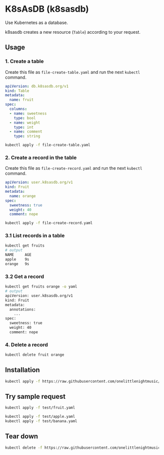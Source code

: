 # K8sAsDB (k8sasdb)

Use Kubernetes as a database.

k8sasdb creates a new resource (`Table`) according to your request.

## Usage

### 1. Create a table

Create this file as `file-create-table.yaml` and run the next `kubectl` command.
```yaml
apiVersion: db.k8sasdb.org/v1
kind: Table
metadata:
  name: fruit
spec:
  columns:
  - name: sweetness
    type: bool
  - name: weight
    type: int
  - name: comment
    type: string
```

```sh
kubectl apply -f file-create-table.yaml
```

### 2. Create a record in the table

Create this file as `file-create-record.yaml` and run the next `kubectl` command.
```yaml
apiVersion: user.k8sasdb.org/v1
kind: Fruit
metadata:
  name: orange
spec:
  sweetness: true
  weight: 40
  comment: nope
```

```sh
kubectl apply -f file-create-record.yaml
```

### 3.1 List records in a table

```sh
kubectl get fruits
# output
NAME     AGE
apple    9s
orange   9s
```

### 3.2 Get a record

```sh
kubectl get fruits orange -o yaml
# output
apiVersion: user.k8sasdb.org/v1
kind: Fruit
metadata:
  annotations:
    ...
spec:
  sweetness: true
  weight: 40
  comment: nope
```

### 4. Delete a record

```sh
kubectl delete fruit orange
```

## Installation

```sh
kubectl apply -f https://raw.githubusercontent.com/onelittlenightmusic/k8sasdb/master/install.yaml
```

## Try sample request

```sh
kubectl apply -f test/fruit.yaml

kubectl apply -f test/apple.yaml
kubectl apply -f test/banana.yaml
```

## Tear down 

```sh
kubectl delete -f https://raw.githubusercontent.com/onelittlenightmusic/k8sasdb/master/install.yaml
```